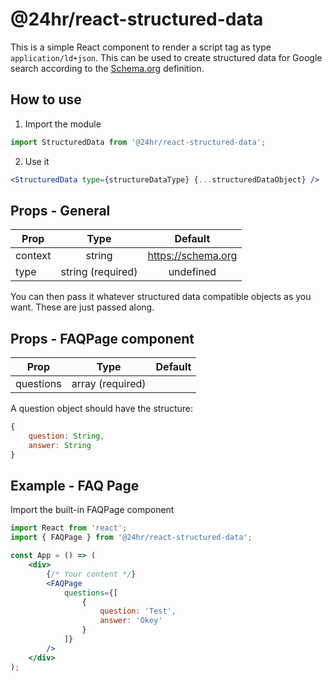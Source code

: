 # @24hr/react-structured-data

This is a simple React component to render a script tag as type `application/ld+json`. This can be used to create structured data for Google search according to the [Schema.org](https://schema.org) definition.

## How to use

1. Import the module

```jsx
import StructuredData from '@24hr/react-structured-data';
```

2. Use it

```jsx
<StructuredData type={structureDataType} {...structuredDataObject} />
```

## Props - General

| Prop    |       Type        |      Default       |
|---------|:-----------------:|:------------------:|
| context |      string       | https://schema.org |
| type    | string (required) |     undefined      |

You can then pass it whatever structured data compatible objects as you want. These are just passed along.

## Props - FAQPage component
| Prop      |       Type       | Default |
|-----------|:----------------:|:-------:|
| questions | array (required) |         |

A question object should have the structure:
```js
{
    question: String,
    answer: String
}
```

## Example - FAQ Page

Import the built-in FAQPage component
```jsx
import React from 'react';
import { FAQPage } from '@24hr/react-structured-data';

const App = () => (
    <div>
        {/* Your content */}
        <FAQPage
            questions={[
                {
                    question: 'Test',
                    answer: 'Okey'
                }
            ]}
        />
    </div>
);
```
